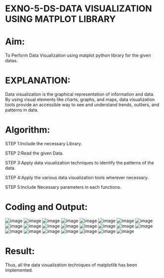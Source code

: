 # EXNO-5-DS-DATA VISUALIZATION USING MATPLOT LIBRARY

# Aim:
  To Perform Data Visualization using matplot python library for the given datas.

# EXPLANATION:
Data visualization is the graphical representation of information and data. By using visual elements like charts, graphs, and maps, data visualization tools provide an accessible way to see and understand trends, outliers, and patterns in data.

# Algorithm:
STEP 1:Include the necessary Library.

STEP 2:Read the given Data.

STEP 3:Apply data visualization techniques to identify the patterns of the data.

STEP 4:Apply the various data visualization tools wherever necessary.

STEP 5:Include Necessary parameters in each functions.

# Coding and Output:
![image](https://github.com/user-attachments/assets/9da4016a-0ffc-44ca-be8c-73f0503a60ee)
![image](https://github.com/user-attachments/assets/681a3de7-b0a7-40bd-8dc6-5227ee15041f)
![image](https://github.com/user-attachments/assets/b802fdc7-d7f6-4058-8396-d2eb9b718f47)
![image](https://github.com/user-attachments/assets/c2031029-9fea-4cc5-b721-d4a246d2dea1)
![image](https://github.com/user-attachments/assets/e4fa5425-6ce9-46e7-a4fe-ce38f2742ec2)
![image](https://github.com/user-attachments/assets/97ce6dab-dc1f-48a7-8b99-0146b35b17c7)
![image](https://github.com/user-attachments/assets/6ce68373-fe63-4ec7-af9f-d26f315fcc38)
![image](https://github.com/user-attachments/assets/9b539300-d91c-47c5-a9de-5ef732d6869b)
![image](https://github.com/user-attachments/assets/13764e67-612b-4c22-8e68-ec9abc29cda4)
![image](https://github.com/user-attachments/assets/47b0557c-d16e-4008-a414-e388d92d68f5)
![image](https://github.com/user-attachments/assets/8f0bdf5e-2ef6-44cf-88ad-2e10d41d8d45)
![image](https://github.com/user-attachments/assets/8902b501-e288-4695-9279-55d8659b37b7)
![image](https://github.com/user-attachments/assets/dc74def1-7c23-447b-927d-afe1771fdb36)
![image](https://github.com/user-attachments/assets/93dc8538-3833-46b0-8186-de0450922383)
![image](https://github.com/user-attachments/assets/266f72b3-a833-409f-96ed-1ed0567414b1)
![image](https://github.com/user-attachments/assets/45f8b38c-03c4-4bc3-adab-19e1aaee6170)
![image](https://github.com/user-attachments/assets/e8a994e8-1a3e-4cac-a8de-1426c2005f7d)
![image](https://github.com/user-attachments/assets/67edb2fe-7add-4be6-9657-93f22282cfcc)
![image](https://github.com/user-attachments/assets/8a4eac65-c111-49b7-96a6-24af33314d2b)
![image](https://github.com/user-attachments/assets/330246d0-a3f2-4e5e-9247-8a12ee96b371)
![image](https://github.com/user-attachments/assets/eebd36ba-4602-4c58-b2d6-298b87c482a6)
![image](https://github.com/user-attachments/assets/4c2359a0-0198-4f37-8c29-054f57b41981)
![image](https://github.com/user-attachments/assets/e4682b97-52f4-48a1-bdbf-f62061e00c50)

# Result:
Thus, all the data visualization techniques of matplotlib has been implemented.
